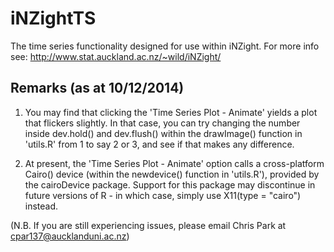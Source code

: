iNZightTS
=========

The time series functionality designed for use within iNZight. 
For more info see: http://www.stat.auckland.ac.nz/~wild/iNZight/

Remarks (as at 10/12/2014)
---------------------------

1. You may find that clicking the 'Time Series Plot - Animate' yields a plot that flickers slightly. In that case, you 
   can try changing the number inside dev.hold() and dev.flush() within the drawImage() function in 'utils.R' from 1 to 
   say 2 or 3, and see if that makes any difference.
   
2. At present, the 'Time Series Plot - Animate' option calls a cross-platform Cairo() device (within the newdevice() function
   in 'utils.R'), provided by the cairoDevice package. Support for this package may discontinue in future versions of R -
   in which case, simply use X11(type = "cairo") instead.
   
(N.B. If you are still experiencing issues, please email Chris Park at <cpar137@aucklanduni.ac.nz>)
